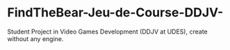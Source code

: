 # FindTheBear-Jeu-de-Course-DDJV-
Student Project in Video Games Development (DDJV at UDES), create without any engine.
